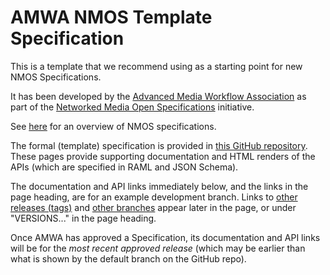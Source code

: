 # AMWA NMOS Template Specification

This is a template that we recommend using as a starting point for new NMOS Specifications.

It has been developed by the [Advanced Media Workflow Association](https://www.amwa.tv) as part of the [Networked Media Open Specifications](https://www.nmos.tv) initiative.

See [here](https://amwa-tv.github.io/nmos) for an overview of NMOS specifications.

The formal (template) specification is provided in [this GitHub repository](https://github.com/AMWA-TV/nmos-template). These pages provide supporting documentation and HTML renders of the APIs (which are specified in RAML and JSON Schema).

The documentation and API links immediately below, and the links in the page heading, are for an example development branch. Links to [other releases (tags)](tags/) and [other branches](branches/) appear later in the page, or under "VERSIONS..." in the page heading.

Once AMWA has approved a Specification, its documentation and API links will be for the _most recent approved release_ (which may be earlier than what is shown by the default branch on the GitHub repo).
